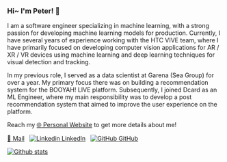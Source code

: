 ### Hi~ I'm Peter! 👋

I am a software engineer specializing in machine learning, with a strong passion for developing machine learning models for production. Currently, I have several years of experience working with the HTC VIVE team, where I have primarily focused on developing computer vision applications for AR / XR / VR devices using machine learning and deep learning techniques for visual detection and tracking.

In my previous role, I served as a data scientist at Garena (Sea Group) for over a year. My primary focus there was on building a recommendation system for the BOOYAH! LIVE platform. Subsequently, I joined Dcard as an ML Engineer, where my main responsibility was to develop a post recommendation system that aimed to improve the user experience on the platform.

Reach my [:globe_with_meridians: Personal Website](https://peteryux.github.io/) to get more details about me!

<!-- - mail: peter124574@gmail.com -->
[:e-mail: Mail](https://www.linkedin.com/in/kuan-yu-huang/)
&nbsp;
[![Linkedin](https://i.stack.imgur.com/gVE0j.png) LinkedIn](https://www.linkedin.com/in/kuan-yu-huang/)
&nbsp;
[![GitHub](https://i.stack.imgur.com/tskMh.png) GitHub](https://github.com/peteryuX)

[![Github stats](https://github-readme-stats.vercel.app/api?username=peteryuX&show_icons=true&theme=tokyonight)](https://github.com/anuraghazra/github-readme-stats)

<!--
**peteryuX/peteryuX** is a ✨ _special_ ✨ repository because its `README.md` (this file) appears on your GitHub profile.

Here are some ideas to get you started:

- 🔭 I’m currently working on ...
- 🌱 I’m currently learning ...
- 👯 I’m looking to collaborate on ...
- 🤔 I’m looking for help with ...
- 💬 Ask me about ...
- 📫 How to reach me: ...
- 😄 Pronouns: ...
- ⚡ Fun fact: ...
-->
